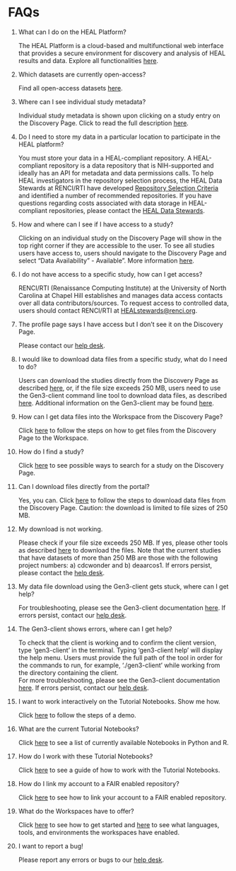 <!-- ---
hide:
  - navigation
  - toc
--- -->

# FAQs

1. What can I do on the HEAL Platform?  
      
    The HEAL Platform is a cloud-based and multifunctional web interface that provides a secure environment for discovery and analysis of HEAL results and data. Explore all functionalities [here](logging-in.md).  
      
    
2. Which datasets are currently open-access?  
      
    Find all open-access datasets [here](platform_request_access.md#current-open-access-studies).  
      
    
3. Where can I see individual study metadata?  
      
    Individual study metadata is shown upon clicking on a study entry on the Discovery Page. Click to read the full description [here](platform_discovery_page.md).  
      
    
4. Do I need to store my data in a particular location to participate in the HEAL platform?  
      
    You must store your data in a HEAL-compliant repository. A HEAL-compliant repository is a data repository that is NIH-supported and ideally has an API for metadata and data permissions calls.
    To help HEAL investigators in the repository selection process, the HEAL Data Stewards at RENCI/RTI have developed [Repository Selection Criteria](https://www.healdatafair.org/resources/guidance/selection) and identified a number of recommended repositories.
    If you have questions regarding costs associated with data storage in HEAL-compliant repositories, please contact the [HEAL Data Stewards](mailto:HEALstewards@renci.org).


5. How and where can I see if I have access to a study?  
      
    Clicking on an individual study on the Discovery Page will show in the top right corner if they are accessible to the user. To see all studies users have access to, users should navigate to the Discovery Page and select “Data Availability” - Available”. More information [here](platform_request_access.md).       
    
6. I do not have access to a specific study, how can I get access?  
      
    RENCI/RTI (Renaissance Computing Institute) at the University of North Carolina at Chapel Hill establishes and manages data access contacts over all data contributors/sources. To request access to controlled data, users should contact RENCI/RTI at HEALstewards@renci.org.  
      
    
7. The profile page says I have access but I don’t see it on the Discovery Page.  
      
    Please contact our [help desk](mailto:heal-support@datacommons.io).  
    
  
8. I would like to download data files from a specific study, what do I need to do?  
      
    Users can download the studies directly from the Discovery Page as described [here](downloading_files.md#download-data-files-from-the-discovery-page), or, if the file size exceeds 250 MB, users need to use the Gen3-client command line tool to download data files, as described [here](downloading_files.md#download-data-files-using-the-gen3-client). Additional information on the Gen3-client may be found [here](https://gen3.org/resources/user/gen3-client/).  
      
    
9. How can I get data files into the Workspace from the Discovery Page?

    Click [here](platform_discovery_page.md#select-files-on-the-discovery-page-and-bring-them-to-the-workspace) to follow the steps on how to get files from the Discovery Page to the Workspace.  


10. How do I find a study?  
      
    Click [here](platform_discovery_page.md#search-features) to see possible ways to search for a study on the Discovery Page.  


11. Can I download files directly from the portal?
      
    Yes, you can. Click [here](downloading_files.md#download-data-files-from-the-discovery-page) to follow the steps to download data files from the Discovery Page. Caution: the download is limited to file sizes of 250 MB.    
      
    
12. My download is not working.  
      
    Please check if your file size exceeds 250 MB. If yes, please other tools as described [here](downloading_files.md#download-data-files-using-the-gen3-client) to download the files. Note that the current studies that have datasets of more than 250 MB are those with the following project numbers: a) cdcwonder and b) deaarcos1. If errors persist, please contact the [help desk](mailto:heal-support@datacommons.io).  
      
    
13. My data file download using the Gen3-client gets stuck, where can I get help?  
      
    For troubleshooting, please see the Gen3-client documentation [here](https://gen3.org/resources/user/gen3-client/). If errors persist, contact our [help desk](mailto:heal-support@datacommons.io).  
      
    
14. The Gen3-client shows errors, where can I get help?  
      
    To check that the client is working and to confirm the client version, type ‘gen3-client’ in the terminal. Typing ‘gen3-client help’ will display the help menu. Users must provide the full path of the tool in order for the commands to run, for example, ‘./gen3-client’ while working from the directory containing the client.  
    For more troubleshooting, please see the Gen3-client documentation [here](https://gen3.org/resources/user/gen3-client/). If errors persist, contact our [help desk](mailto:heal-support@datacommons.io).  
      
    
15. I want to work interactively on the Tutorial Notebooks. Show me how.  
      
    Click [here](platform_example_analyses.md#demo-how-to-find-data-and-work-on-the-tutorial-notebooks) to follow the steps of a demo.  
      
    
16. What are the current Tutorial Notebooks?  
      
    Click [here](platform_example_analyses.md#currently-available-notebooks) to see a list of currently available Notebooks in Python and R.  
      
    
17. How do I work with these Tutorial Notebooks?  
      
    Click [here](platform_example_analyses.md#working-with-the-tutorial-notebooks-in-interactive-mode) to see a guide of how to work with the Tutorial Notebooks.  
      
    
18. How do I link my account to a FAIR enabled repository?  
      
    Click [here](platform_request_access.md#linking-access-to-fair-enabled-repositories) to see how to link your account to a FAIR enabled repository.  
      
    
19. What do the Workspaces have to offer?  
      
    Click [here](platform_workspaces.md#guideline-to-get-started) to see how to get started and [here](platform_workspaces.md#environments-languages-and-tools) to see what languages, tools, and environments the workspaces have enabled.  
      
    
20. I want to report a bug!  
      
    Please report any errors or bugs to our [help desk](mailto:heal-support@datacommons.io).  
